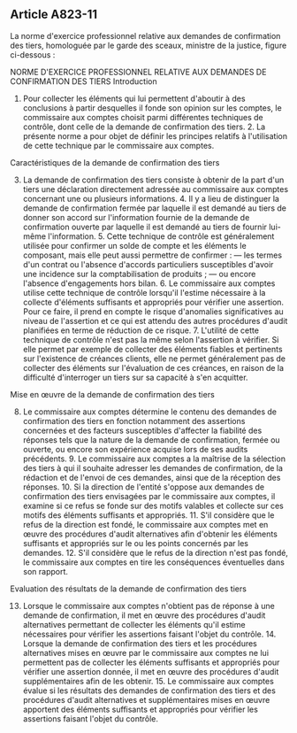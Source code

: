 Article A823-11
----
La norme d'exercice professionnel relative aux demandes de confirmation des
tiers, homologuée par le garde des sceaux, ministre de la justice, figure
ci-dessous :

NORME D'EXERCICE PROFESSIONNEL RELATIVE AUX DEMANDES DE CONFIRMATION DES TIERS
Introduction

1. Pour collecter les éléments qui lui permettent d'aboutir à des conclusions à
partir desquelles il fonde son opinion sur les comptes, le commissaire aux
comptes choisit parmi différentes techniques de contrôle, dont celle de la
demande de confirmation des tiers. 2. La présente norme a pour objet de définir
les principes relatifs à l'utilisation de cette technique par le commissaire aux
comptes.


Caractéristiques de la demande de confirmation des tiers

3. La demande de confirmation des tiers consiste à obtenir de la part d'un tiers
une déclaration directement adressée au commissaire aux comptes concernant une
ou plusieurs informations. 4. Il y a lieu de distinguer la demande de
confirmation fermée par laquelle il est demandé au tiers de donner son accord
sur l'information fournie de la demande de confirmation ouverte par laquelle il
est demandé au tiers de fournir lui-même l'information. 5. Cette technique de
contrôle est généralement utilisée pour confirmer un solde de compte et les
éléments le composant, mais elle peut aussi permettre de confirmer : ― les
termes d'un contrat ou l'absence d'accords particuliers susceptibles d'avoir une
incidence sur la comptabilisation de produits ; ― ou encore l'absence
d'engagements hors bilan. 6. Le commissaire aux comptes utilise cette technique
de contrôle lorsqu'il l'estime nécessaire à la collecte d'éléments suffisants et
appropriés pour vérifier une assertion. Pour ce faire, il prend en compte le
risque d'anomalies significatives au niveau de l'assertion et ce qui est attendu
des autres procédures d'audit planifiées en terme de réduction de ce risque. 7.
L'utilité de cette technique de contrôle n'est pas la même selon l'assertion à
vérifier. Si elle permet par exemple de collecter des éléments fiables et
pertinents sur l'existence de créances clients, elle ne permet généralement pas
de collecter des éléments sur l'évaluation de ces créances, en raison de la
difficulté d'interroger un tiers sur sa capacité à s'en acquitter.


Mise en œuvre de la demande de confirmation des tiers

8. Le commissaire aux comptes détermine le contenu des demandes de confirmation
des tiers en fonction notamment des assertions concernées et des facteurs
susceptibles d'affecter la fiabilité des réponses tels que la nature de la
demande de confirmation, fermée ou ouverte, ou encore son expérience acquise
lors de ses audits précédents. 9. Le commissaire aux comptes a la maîtrise de la
sélection des tiers à qui il souhaite adresser les demandes de confirmation, de
la rédaction et de l'envoi de ces demandes, ainsi que de la réception des
réponses. 10. Si la direction de l'entité s'oppose aux demandes de confirmation
des tiers envisagées par le commissaire aux comptes, il examine si ce refus se
fonde sur des motifs valables et collecte sur ces motifs des éléments suffisants
et appropriés. 11. S'il considère que le refus de la direction est fondé, le
commissaire aux comptes met en œuvre des procédures d'audit alternatives afin
d'obtenir les éléments suffisants et appropriés sur le ou les points concernés
par les demandes. 12. S'il considère que le refus de la direction n'est pas
fondé, le commissaire aux comptes en tire les conséquences éventuelles dans son
rapport.


Evaluation des résultats de la demande de confirmation des tiers

13. Lorsque le commissaire aux comptes n'obtient pas de réponse à une demande de
confirmation, il met en œuvre des procédures d'audit alternatives permettant de
collecter les éléments qu'il estime nécessaires pour vérifier les assertions
faisant l'objet du contrôle. 14. Lorsque la demande de confirmation des tiers et
les procédures alternatives mises en œuvre par le commissaire aux comptes ne lui
permettent pas de collecter les éléments suffisants et appropriés pour vérifier
une assertion donnée, il met en œuvre des procédures d'audit supplémentaires
afin de les obtenir. 15. Le commissaire aux comptes évalue si les résultats des
demandes de confirmation des tiers et des procédures d'audit alternatives et
supplémentaires mises en œuvre apportent des éléments suffisants et appropriés
pour vérifier les assertions faisant l'objet du contrôle.
